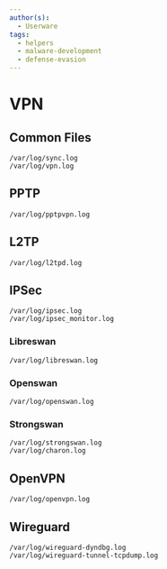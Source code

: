 ```yaml
---
author(s):
  - Userware
tags:
  - helpers
  - malware-development
  - defense-evasion
---
```

# VPN

## Common Files

```
/var/log/sync.log
/var/log/vpn.log
```

## PPTP

```
/var/log/pptpvpn.log
```

## L2TP

```
/var/log/l2tpd.log
```

## IPSec

```
/var/log/ipsec.log
/var/log/ipsec_monitor.log
```

### Libreswan

```
/var/log/libreswan.log
```

### Openswan

```
/var/log/openswan.log
```

### Strongswan

```
/var/log/strongswan.log
/var/log/charon.log
```

## OpenVPN

```
/var/log/openvpn.log
```

## Wireguard

```
/var/log/wireguard-dyndbg.log
/var/log/wireguard-tunnel-tcpdump.log
```